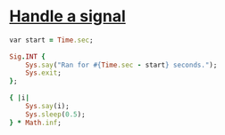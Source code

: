 [1]: http://rosettacode.org/wiki/Handle_a_signal

# [Handle a signal][1]

```ruby
var start = Time.sec;
 
Sig.INT {
    Sys.say("Ran for #{Time.sec - start} seconds.");
    Sys.exit;
};
 
{ |i|
    Sys.say(i);
    Sys.sleep(0.5);
} * Math.inf;
```